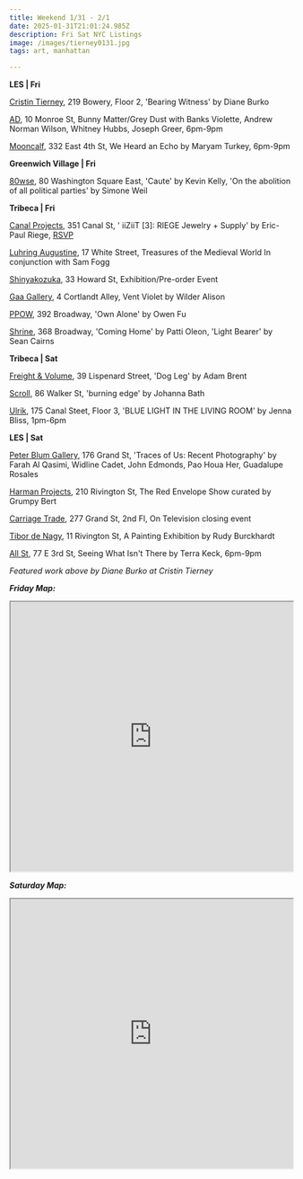 ```yaml
---
title: Weekend 1/31 - 2/1
date: 2025-01-31T21:01:24.985Z
description: Fri Sat NYC Listings
image: /images/tierney0131.jpg
tags: art, manhattan

---
```

**L﻿ES | Fri**

[Cristin Tierney](https://www.cristintierney.com/exhibitions/98-diane-burko-bearing-witness/press_release_text/), 219 Bowery, Floor 2, 'Bearing Witness' by Diane Burko

[A﻿D](https://www.instagram.com/ad.nyc), 10 Monroe St, Bunny Matter/Grey Dust with Banks Violette, Andrew Norman Wilson, Whitney Hubbs, Joseph Greer, 6pm-9pm

[Mooncalf](https://www.instagram.com/mooncalfnyc), 332 East 4th St, We Heard an Echo by Maryam Turkey, 6pm-9pm

**G﻿reenwich Village | Fri**

[80wse](https://80wse.org/), 80 Washington Square East, 'Caute' by Kevin Kelly, 'On the abolition of all political parties' by Simone Weil

**T﻿ribeca | Fri**

[Canal Projects](https://www.canalprojects.org/iiziit-3-riege-jewelry-supply), 351 Canal St, ' iiZiiT \[3]: RIEGE Jewelry + Supply' by  Eric-Paul Riege, [RSVP ](https://docs.google.com/forms/d/e/1FAIpQLSfZngwXdtWANZCnBqpAwAYgSL9CjUw6Sp1OZ4YtBWS0kRYhHQ/viewform)

[Luhring Augustine](https://www.luhringaugustine.com/exhibitions/treasures-of-the-medieval-world), 17 White Street, Treasures of the Medieval World In conjunction with Sam Fogg

[Shinyakozuka](https://www.instagram.com/shinyakozuka), 33 Howard St, Exhibition/Pre-order Event

[Gaa Gallery](https://www.gaa-gallery.com/), 4 Cortlandt Alley, Vent Violet by Wilder Alison

[P﻿POW](https://www.ppowgallery.com/exhibitions/owen-fu), 392 Broadway, 'Own Alone' by Owen Fu

[Shrine](https://www.shrine.nyc/exhibitions), 368 Broadway, 'Coming Home' by Patti Oleon, 'Light Bearer' by Sean Cairns

**T﻿ribeca | Sat**

[Freight & Volume](http://www.freightandvolume.com/exhibitions/adam-brent), 39 Lispenard Street, 'Dog Leg' by Adam Brent

[Scroll](https://www.instagram.com/scroll.nyc), 86 Walker St, 'burning edge' by Johanna Bath 

[Ulrik](https://ulrik.nyc/), 175 Canal Steet, Floor 3, 'BLUE LIGHT IN THE LIVING ROOM' by Jenna Bliss, 1pm-6pm

**L﻿ES | Sat**

[Peter Blum Gallery](https://www.peterblumgallery.com/exhibitions/traces-of-us-recent-photography), 176 Grand St, 'Traces of Us: Recent Photography' by Farah Al Qasimi, Widline Cadet, John Edmonds, Pao Houa Her, Guadalupe Rosales

[Harman Projects](https://www.harmanprojects.com/exhibitions/80-red-envelope-show-2025/), 210 Rivington St, The Red Envelope Show curated by Grumpy Bert

[Carriage Trade](https://carriagetrade.org/), 277 Grand St, 2nd Fl, On Television closing event

[Tibor de Nagy](https://www.tibordenagy.com/), 11 Rivington St, A Painting Exhibition by Rudy Burckhardt

[All St](https://allstnyc.com/), 77 E 3rd St, Seeing What Isn't There by Terra Keck, 6pm-9pm

*F﻿eatured work above by Diane Burko at Cristin Tierney*

***F﻿riday Map:***

<iframe src="https://www.google.com/maps/d/u/1/embed?mid=1aK0rRdOgbTwcBiPFcL_KyCJWc8ODCk0&ehbc=2E312F" width="100%" height="480"></iframe>

***S﻿aturday Map:***

<iframe src="https://www.google.com/maps/d/u/1/embed?mid=1_msnf5sHMxGLZimYzF9AOIYMuA10b2U&ehbc=2E312F" width="100%" height="480"></iframe>